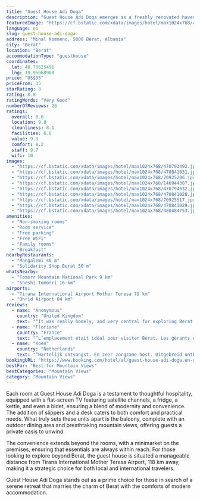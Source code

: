 ```yaml
---
title: "Guest House Adi Doga"
description: "Guest House Adi Doga emerges as a freshly renovated haven for travelers seeking comfort and convenience in the heart of Berat."
featuredImage: "https://cf.bstatic.com/xdata/images/hotel/max1024x768/470793492.jpg?k=93605e16cc3d74835362111872df6f00c5d0fbd18b8966c38943c21a9df44225&o=&hp=1"
language: en
slug: guest-house-adi-doga
address: "Mihal Komneno, 5000 Berat, Albania"
city: "Berat"
location: "Berat"
accommodationType: "guesthouse"
coordinates:
  lat: 40.70625496
  lng: 19.95068908
price: "US$35"
priceFrom: 35
starRating: 3
rating: 8.8
ratingWords: "Very Good"
numberOfReviews: 26
ratings:
  overall: 8.8
  location: 9.8
  cleanliness: 8.1
  facilities: 6.6
  value: 9.3
  comfort: 8.2
  staff: 9.7
  wifi: 10
images:
  - "https://cf.bstatic.com/xdata/images/hotel/max1024x768/470793492.jpg?k=93605e16cc3d74835362111872df6f00c5d0fbd18b8966c38943c21a9df44225&o=&hp=1"
  - "https://cf.bstatic.com/xdata/images/hotel/max1024x768/470841031.jpg?k=b6d230cf8ba971cf2ab8cfe20cf7f032b35c5736874cd72b30d08ecc72cc7ec0&o=&hp=1"
  - "https://cf.bstatic.com/xdata/images/hotel/max1024x768/70925206.jpg?k=d5a988ee3697b411b6703d9002858000a5141604c45a84f5ee1498ef987459d7&o=&hp=1"
  - "https://cf.bstatic.com/xdata/images/hotel/max1024x768/146944307.jpg?k=2c373f50d033aad0a3aeb56123189f2a105137d0ec8d50be7be2f96b9b7ac794&o=&hp=1"
  - "https://cf.bstatic.com/xdata/images/hotel/max1024x768/470794632.jpg?k=a1b12d4808186735247c3bef2f8d3f0a5e21b9aa9f164b70ffc9ab017e47192d&o=&hp=1"
  - "https://cf.bstatic.com/xdata/images/hotel/max1024x768/470841028.jpg?k=03e9b4e45077c50b8d9d71feefc645428a94dc8fe8e376bc990b3107da99aac8&o=&hp=1"
  - "https://cf.bstatic.com/xdata/images/hotel/max1024x768/70925517.jpg?k=fb5b9314be10fcf3cf358f371db2dc79d5eefa22c12e1543534dfc7d991172b2&o=&hp=1"
  - "https://cf.bstatic.com/xdata/images/hotel/max1024x768/470841029.jpg?k=a21b5233cd8242a52483cba9017d2d73971438ea56af8940a8d7c92f63c07fc3&o=&hp=1"
  - "https://cf.bstatic.com/xdata/images/hotel/max1024x768/480484753.jpg?k=5ef4693c26afe477bce1ec21317f4cb1fe3300bcd481f2b160f1f963c64e3a8a&o=&hp=1"
amenities:
  - "Non-smoking rooms"
  - "Room service"
  - "Free parking"
  - "Free WiFi"
  - "Family rooms"
  - "Breakfast"
nearbyRestaurants:
  - "Mangalemi 40 m"
  - "Solidarity Shop Berat 50 m"
whatsNearby:
  - "Tomorr Mountain National Park 9 km"
  - "Sheshi Tomorri 16 km"
airports:
  - "Tirana International Airport Mother Teresa 79 km"
  - "Ohrid Airport 84 km"
reviews:
  - name: "Anonymous"
    country: "United Kingdom"
    text: "“It was really homely, and very central for exploring Berat.”"
  - name: "Floriane"
    country: "France"
    text: "“L’emplacement était idéal pour visiter Berat. Les gérants étaient très gentils. Le petit déjeuner sur la terrasse avec vue sur la ville au top!”"
  - name: "Koen"
    country: "Netherlands"
    text: "“Hartelijk ontvangst. En zeer zorgzame host. Uitgebreid ontbijt. Locatie is erg goed.”"
bookingURL: "https://www.booking.com/hotel/al/guest-house-adi-doga.en-gb.html?aid=8035640"
bestFor: "Best for Mountain Views"
bestCategories: "Mountain Views"
category: "Mountain Views"
---
```


Each room at Guest House Adi Doga is a testament to thoughtful hospitality, equipped with a flat-screen TV featuring satellite channels, a fridge, a kettle, and even a bidet, ensuring a blend of modernity and convenience. The addition of slippers and a desk caters to both comfort and practical needs. What truly sets these units apart is the balcony, complete with an outdoor dining area and breathtaking mountain views, offering guests a private oasis to unwind.

The convenience extends beyond the rooms, with a minimarket on the premises, ensuring that essentials are always within reach. For those looking to explore beyond Berat, the guest house is situated a manageable distance from Tirana International Mother Teresa Airport, 118 km away, making it a strategic choice for both local and international travelers.

Guest House Adi Doga stands out as a prime choice for those in search of a serene retreat that marries the charm of Berat with the comforts of modern accommodation.